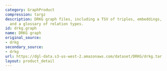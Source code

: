 ```yaml
---
category: GraphProduct
compression: targz
description: DRKG graph files, including a TSV of triples, embeddings, ID mappings,
  and a glossary of relation types.
id: drkg.graph
name: DRKG graph
original_source:
- drkg
secondary_source:
- drkg
url: https://dgl-data.s3-us-west-2.amazonaws.com/dataset/DRKG/drkg.tar.gz
layout: product_detail
---
```

